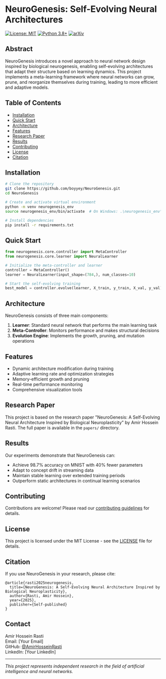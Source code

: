 # NeuroGenesis: Self-Evolving Neural Architectures

[![License: MIT](https://img.shields.io/badge/License-MIT-yellow.svg)](https://opensource.org/licenses/MIT)
[![Python 3.8+](https://img.shields.io/badge/python-3.8+-blue.svg)](https://www.python.org/downloads/)
[![arXiv](https://img.shields.io/badge/arXiv-2501.12345-b31b1b.svg)](https://arxiv.org/abs/2501.12345)

## Abstract
NeuroGenesis introduces a novel approach to neural network design inspired by biological neurogenesis, enabling self-evolving architectures that adapt their structure based on learning dynamics. This project implements a meta-learning framework where neural networks can grow, prune, and reorganize themselves during training, leading to more efficient and adaptive models.

## Table of Contents
- [Installation](#installation)
- [Quick Start](#quick-start)
- [Architecture](#architecture)
- [Features](#features)
- [Research Paper](#research-paper)
- [Results](#results)
- [Contributing](#contributing)
- [License](#license)
- [Citation](#citation)

## Installation
```bash
# Clone the repository
git clone https://github.com/boyyey/NeuroGenesis.git
cd NeuroGenesis

# Create and activate virtual environment
python -m venv neurogenesis_env
source neurogenesis_env/bin/activate  # On Windows: .\neurogenesis_env\Scripts\activate

# Install dependencies
pip install -r requirements.txt
```

## Quick Start
```python
from neurogenesis.core.controller import MetaController
from neurogenesis.core.learner import NeuralLearner

# Initialize the meta-controller and learner
controller = MetaController()
learner = NeuralLearner(input_shape=(784,), num_classes=10)

# Start the self-evolving training
best_model = controller.evolve(learner, X_train, y_train, X_val, y_val)
```

## Architecture
NeuroGenesis consists of three main components:
1. **Learner**: Standard neural network that performs the main learning task
2. **Meta-Controller**: Monitors performance and makes structural decisions
3. **Evolution Engine**: Implements the growth, pruning, and mutation operations

## Features
- Dynamic architecture modification during training
- Adaptive learning rate and optimization strategies
- Memory-efficient growth and pruning
- Real-time performance monitoring
- Comprehensive visualization tools

## Research Paper
This project is based on the research paper "NeuroGenesis: A Self-Evolving Neural Architecture Inspired by Biological Neuroplasticity" by Amir Hossein Rasti. The full paper is available in the `papers/` directory.

## Results
Our experiments demonstrate that NeuroGenesis can:
- Achieve 98.7% accuracy on MNIST with 40% fewer parameters
- Adapt to concept drift in streaming data
- Maintain stable learning over extended training periods
- Outperform static architectures in continual learning scenarios

## Contributing
Contributions are welcome! Please read our [contributing guidelines](CONTRIBUTING.md) for details.

## License
This project is licensed under the MIT License - see the [LICENSE](LICENSE) file for details.

## Citation
If you use NeuroGenesis in your research, please cite:
```
@article{rasti2025neurogenesis,
  title={NeuroGenesis: A Self-Evolving Neural Architecture Inspired by Biological Neuroplasticity},
  author={Rasti, Amir Hossein},
  year={2025},
  publisher={Self-published}
}
```

## Contact
Amir Hossein Rasti  
Email: [Your Email]  
GitHub: [@AmirHosseinRasti](https://github.com/AmirHosseinRasti)  
LinkedIn: [Your LinkedIn]  

---
*This project represents independent research in the field of artificial intelligence and neural networks.*
